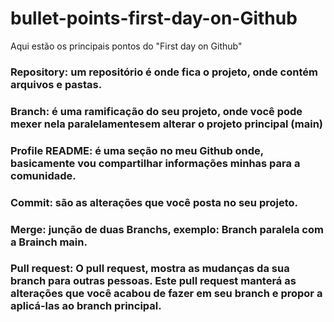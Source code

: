 # bullet-points-first-day-on-Github
Aqui estão os principais pontos do "First day on Github"

### Repository: um repositório é onde fica o projeto, onde contém arquivos e pastas.

### Branch: é uma ramificação do seu projeto, onde você pode mexer nela paralelamentesem alterar o projeto principal (main)

### Profile README: é uma seção no meu Github onde, basicamente vou compartilhar informações minhas para a comunidade.

### Commit: são as alterações que você posta no seu projeto.

### Merge: junção de duas Branchs, exemplo: Branch paralela com a Brainch main.

### Pull request: O pull request, mostra as mudanças da sua branch para outras pessoas. Este pull request manterá as alterações que você acabou de fazer em seu branch e propor a aplicá-las ao branch principal.

